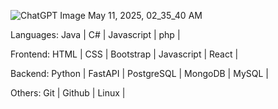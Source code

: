 
![ChatGPT Image May 11, 2025, 02_35_40 AM](https://github.com/user-attachments/assets/f49f0b78-fbf9-492b-94a0-cf1fcf364b52)

Languages: Java | C# | Javascript | php |

Frontend: HTML | CSS | Bootstrap  | Javascript | React |

Backend: Python | FastAPI | PostgreSQL | MongoDB | MySQL |

Others: Git | Github | Linux |
